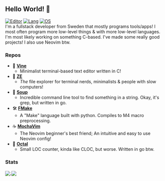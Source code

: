 Hello World! 👋
---------
[![Editor](https://img.shields.io/badge/Code%20Editor-Neovim-18e73a?logo=Neovim&logColor=18e73a&style=for-the-badge)](https://neovim.io)
[![Lang](https://img.shields.io/badge/Favourite%20Language-C-9d9d9d?logo=C&logoColor=9d9d9d&style=for-the-badge)](https://en.wikipedia.org/wiki/The_C_Programming_Language)
[![OS](https://img.shields.io/badge/Operating%20System-Fedora%20Linux-2b65d4?logo=fedora&logoColor=2b65d4&style=for-the-badge)](https://github.com/ElisStaaf/soup)  
I'm a fullstack developer from Sweden that mostly programs tools/apps! I most often program more low-level things & with more low-level languages. I'm most likely
working on something C-based. I've made some really good projects! I also use Neovim btw.

### Repos
* 📝 [**Vine**](https://github.com/ElisStaaf/vine)
  * Minimalist terminal-based text editor
    written in C!
* 📂 [**ZE**](https://github.com/ElisStaaf/ze)
  * *The* file explorer for terminal nerds,
    minimalists & people with slow computers!
* 🍲 [**Soup**](https://github.com/ElisStaaf/soup)
  * Incredible command line tool to find
    something in a string. Okay, it's grep,
    but written in go.
* 🛠️ [**FMake**](https://github.com/ElisStaaf/FMake)
  * A "Make" language built with python. Compiles to
    M4 macro preprocessing.
* ☕ [**MochaVim**](https://github.com/ElisStaaf/MochaVim)
  * The Neovim beginner's best friend;
    An intuitive and easy to use Neovim config!
* 🦑 [**Octal**](https://github.com/ElisStaaf/octal)
  * Small LOC counter, kinda like CLOC, but worse.
    Written in go btw.

### Stats
<a href="">
  <img align="center" src="https://github-readme-stats.vercel.app/api?username=ElisStaaf&theme=dracula&show_icons=true"/>
</a>
<a href="">
  <img align="center" src="https://github-readme-stats.vercel.app/api/top-langs/?username=ElisStaaf&theme=dracula&layout=compact"/>
</a>
